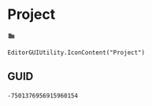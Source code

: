 # Project
![](/img/Project.png)

``` CSharp
EditorGUIUtility.IconContent("Project")
```
## GUID
```
-7501376956915960154
```
